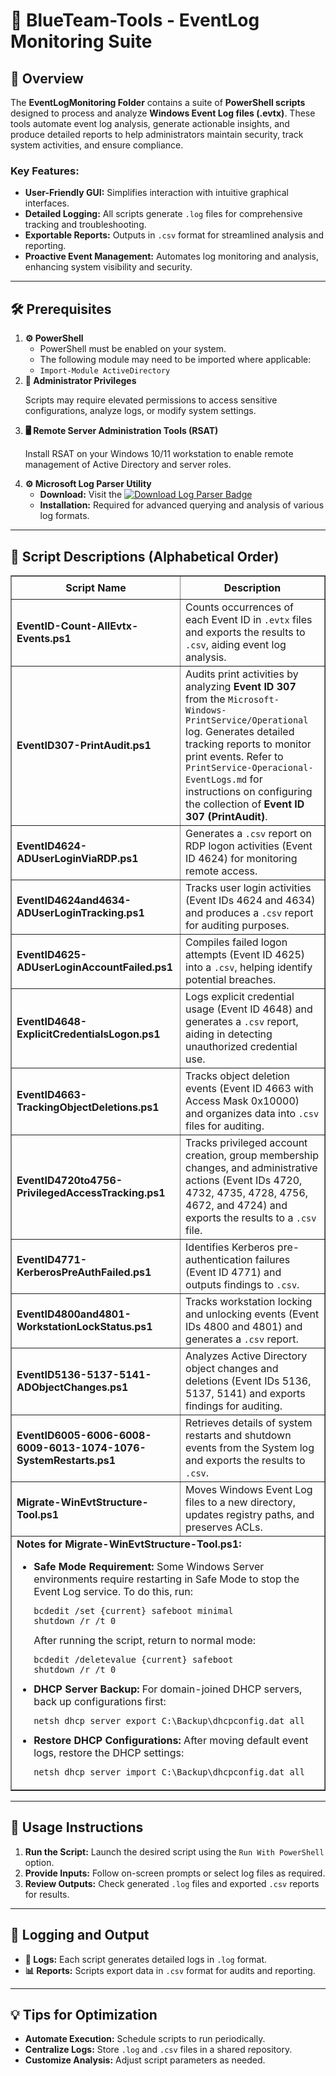<div>
  <h1>🔵 BlueTeam-Tools - EventLog Monitoring Suite</h1>

  <h2>📝 Overview</h2>
  <p>
    The <strong>EventLogMonitoring Folder</strong> contains a suite of 
    <strong>PowerShell scripts</strong> designed to process and analyze 
    <strong>Windows Event Log files (.evtx)</strong>. These tools automate event 
    log analysis, generate actionable insights, and produce detailed reports to 
    help administrators maintain security, track system activities, and ensure 
    compliance.
  </p>

  <h3>Key Features:</h3>
  <ul>
    <li><strong>User-Friendly GUI:</strong> Simplifies interaction with intuitive graphical interfaces.</li>
    <li><strong>Detailed Logging:</strong> All scripts generate <code>.log</code> files for comprehensive tracking and troubleshooting.</li>
    <li><strong>Exportable Reports:</strong> Outputs in <code>.csv</code> format for streamlined analysis and reporting.</li>
    <li><strong>Proactive Event Management:</strong> Automates log monitoring and analysis, enhancing system visibility and security.</li>
  </ul>

  <hr />

  <h2>🛠️ Prerequisites</h2>
  <ol>
    <li>
      <strong>⚙️ PowerShell</strong>
      <ul>
        <li>PowerShell must be enabled on your system.</li>
        <li>The following module may need to be imported where applicable:</li>
        <li><code>Import-Module ActiveDirectory</code></li>
      </ul>
    </li>
    <li>
      <strong>🔑 Administrator Privileges</strong>
      <p>Scripts may require elevated permissions to access sensitive configurations, analyze logs, or modify system settings.</p>
    </li>
    <li>
      <strong>🖥️ Remote Server Administration Tools (RSAT)</strong>
      <p>Install RSAT on your Windows 10/11 workstation to enable remote management of Active Directory and server roles.</p>
    </li>
    <li>
      <strong>⚙️ Microsoft Log Parser Utility</strong>
      <ul>
        <li>
          <strong>Download:</strong> Visit the 
          <a href="https://www.microsoft.com/en-us/download/details.aspx?id=24659" target="_blank">
            <img src="https://img.shields.io/badge/Download-Log%20Parser%202.2-blue?style=flat-square&logo=microsoft" alt="Download Log Parser Badge">
          </a>
        </li>
        <li><strong>Installation:</strong> Required for advanced querying and analysis of various log formats.</li>
      </ul>
    </li>
  </ol>

  <hr />

 <h2>📄 Script Descriptions (Alphabetical Order)</h2>
<table border="1" style="border-collapse: collapse; width: 100%;">
  <thead>
    <tr>
      <th style="padding: 8px;">Script Name</th>
      <th style="padding: 8px;">Description</th>
    </tr>
  </thead>
  <tbody>
    <tr>
      <td><strong>EventID-Count-AllEvtx-Events.ps1</strong></td>
      <td>Counts occurrences of each Event ID in <code>.evtx</code> files and exports the results to <code>.csv</code>, aiding event log analysis.</td>
    </tr>
    <tr>
  <td><strong>EventID307-PrintAudit.ps1</strong></td>
  <td>
    Audits print activities by analyzing <strong>Event ID 307</strong> from the 
    <code>Microsoft-Windows-PrintService/Operational</code> log. Generates detailed tracking reports 
    to monitor print events. Refer to <code>PrintService-Operacional-EventLogs.md</code> for 
    instructions on configuring the collection of <strong>Event ID 307 (PrintAudit)</strong>.
  </td>
</tr>
    <tr>
      <td><strong>EventID4624-ADUserLoginViaRDP.ps1</strong></td>
      <td>Generates a <code>.csv</code> report on RDP logon activities (Event ID 4624) for monitoring remote access.</td>
    </tr>
    <tr>
      <td><strong>EventID4624and4634-ADUserLoginTracking.ps1</strong></td>
      <td>Tracks user login activities (Event IDs 4624 and 4634) and produces a <code>.csv</code> report for auditing purposes.</td>
    </tr>
    <tr>
      <td><strong>EventID4625-ADUserLoginAccountFailed.ps1</strong></td>
      <td>Compiles failed logon attempts (Event ID 4625) into a <code>.csv</code>, helping identify potential breaches.</td>
    </tr>
    <tr>
      <td><strong>EventID4648-ExplicitCredentialsLogon.ps1</strong></td>
      <td>Logs explicit credential usage (Event ID 4648) and generates a <code>.csv</code> report, aiding in detecting unauthorized credential use.</td>
    </tr>
    <tr>
      <td><strong>EventID4663-TrackingObjectDeletions.ps1</strong></td>
      <td>Tracks object deletion events (Event ID 4663 with Access Mask 0x10000) and organizes data into <code>.csv</code> files for auditing.</td>
    </tr>
    <tr>
      <td><strong>EventID4720to4756-PrivilegedAccessTracking.ps1</strong></td>
      <td>Tracks privileged account creation, group membership changes, and administrative actions (Event IDs 4720, 4732, 4735, 4728, 4756, 4672, and 4724) and exports the results to a <code>.csv</code> file.</td>
    </tr>
    <tr>
      <td><strong>EventID4771-KerberosPreAuthFailed.ps1</strong></td>
      <td>Identifies Kerberos pre-authentication failures (Event ID 4771) and outputs findings to <code>.csv</code>.</td>
    </tr>
    <tr>
      <td><strong>EventID4800and4801-WorkstationLockStatus.ps1</strong></td>
      <td>Tracks workstation locking and unlocking events (Event IDs 4800 and 4801) and generates a <code>.csv</code> report.</td>
    </tr>
    <tr>
      <td><strong>EventID5136-5137-5141-ADObjectChanges.ps1</strong></td>
      <td>Analyzes Active Directory object changes and deletions (Event IDs 5136, 5137, 5141) and exports findings for auditing.</td>
    </tr>
    <tr>
      <td><strong>EventID6005-6006-6008-6009-6013-1074-1076-SystemRestarts.ps1</strong></td>
      <td>Retrieves details of system restarts and shutdown events from the System log and exports the results to <code>.csv</code>.</td>
    </tr>
    <tr>
      <td><strong>Migrate-WinEvtStructure-Tool.ps1</strong></td>
      <td>Moves Windows Event Log files to a new directory, updates registry paths, and preserves ACLs.</td>
    </tr>
    <tr>
      <td colspan="2">
        <strong>Notes for Migrate-WinEvtStructure-Tool.ps1:</strong>
        <ul>
          <li>
            <strong>Safe Mode Requirement:</strong> Some Windows Server environments require restarting in Safe Mode to stop the Event Log service. To do this, run:
            <pre><code>bcdedit /set {current} safeboot minimal
shutdown /r /t 0</code></pre>
            After running the script, return to normal mode:
            <pre><code>bcdedit /deletevalue {current} safeboot
shutdown /r /t 0</code></pre>
          </li>
          <li>
            <strong>DHCP Server Backup:</strong> For domain-joined DHCP servers, back up configurations first:
            <pre><code>netsh dhcp server export C:\Backup\dhcpconfig.dat all</code></pre>
          </li>
          <li>
            <strong>Restore DHCP Configurations:</strong> After moving default event logs, restore the DHCP settings:
            <pre><code>netsh dhcp server import C:\Backup\dhcpconfig.dat all</code></pre>
          </li>
        </ul>
      </td>
    </tr>
  </tbody>
</table>

  <hr />

  <h2>🚀 Usage Instructions</h2>
  <ol>
    <li><strong>Run the Script:</strong> Launch the desired script using the <code>Run With PowerShell</code> option.</li>
    <li><strong>Provide Inputs:</strong> Follow on-screen prompts or select log files as required.</li>
    <li><strong>Review Outputs:</strong> Check generated <code>.log</code> files and exported <code>.csv</code> reports for results.</li>
  </ol>

  <hr />

  <h2>📝 Logging and Output</h2>
  <ul>
    <li><strong>📄 Logs:</strong> Each script generates detailed logs in <code>.log</code> format.</li>
    <li><strong>📊 Reports:</strong> Scripts export data in <code>.csv</code> format for audits and reporting.</li>
  </ul>

  <hr />

  <h2>💡 Tips for Optimization</h2>
  <ul>
    <li><strong>Automate Execution:</strong> Schedule scripts to run periodically.</li>
    <li><strong>Centralize Logs:</strong> Store <code>.log</code> and <code>.csv</code> files in a shared repository.</li>
    <li><strong>Customize Analysis:</strong> Adjust script parameters as needed.</li>
  </ul>
</div>
